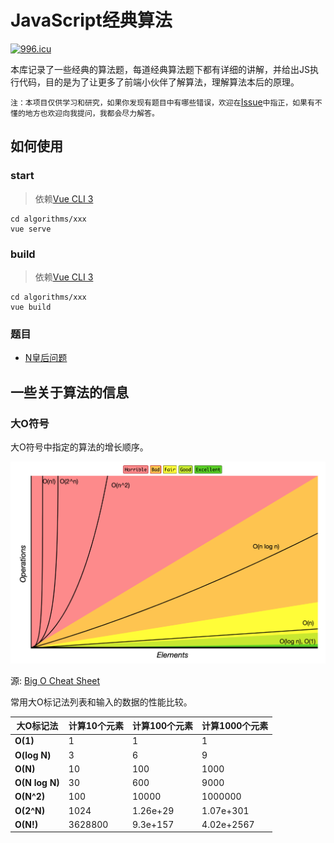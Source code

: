 # JavaScript经典算法

[![996.icu](https://img.shields.io/badge/link-996.icu-red.svg)](https://996.icu)

本库记录了一些经典的算法题，每道经典算法题下都有详细的讲解，并给出JS执行代码，目的是为了让更多了前端小伙伴了解算法，理解算法本后的原理。

`注：本项目仅供学习和研究，如果你发现有题目中有哪些错误，欢迎在`[Issue](https://github.com/lvvlan/javascript-algorithms/issues)`中指正，如果有不懂的地方也欢迎向我提问，我都会尽力解答。`

## 如何使用

### start

> 依赖[Vue CLI 3](https://cli.vuejs.org/zh/guide/prototyping.html)
    
    cd algorithms/xxx
    vue serve

### build

> 依赖[Vue CLI 3](https://cli.vuejs.org/zh/guide/prototyping.html)

    cd algorithms/xxx
    vue build

### 题目

 - [N皇后问题](./algorithms/NQueen/readme.md)


## 一些关于算法的信息

### 大O符号

大O符号中指定的算法的增长顺序。

![Big O graphs](./assets/big-o-graph.png)

源: [Big O Cheat Sheet](http://bigocheatsheet.com/)

常用大O标记法列表和输入的数据的性能比较。

| 大O标记法      | 计算10个元素                 | 计算100个元素                 | 计算1000个元素                  |
| -------------- | ---------------------------- | ----------------------------- | ------------------------------- |
| **O(1)**       | 1                            | 1                             | 1                               |
| **O(log N)**   | 3                            | 6                             | 9                               |
| **O(N)**       | 10                           | 100                           | 1000                            |
| **O(N log N)** | 30                           | 600                           | 9000                            |
| **O(N^2)**     | 100                          | 10000                         | 1000000                         |
| **O(2^N)**     | 1024                         | 1.26e+29                      | 1.07e+301                       |
| **O(N!)**      | 3628800                      | 9.3e+157                      | 4.02e+2567                      |



